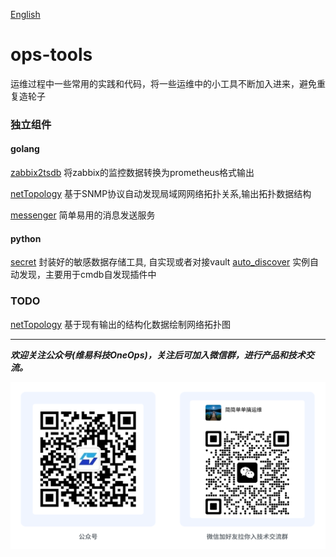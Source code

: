 [English](README_en.md)
# ops-tools

运维过程中一些常用的实践和代码，将一些运维中的小工具不断加入进来，避免重复造轮子

### 独立组件

#### golang
[zabbix2tsdb](zabbix2tsdb/readme.md)  将zabbix的监控数据转换为prometheus格式输出

[netTopology](netTopology) 基于SNMP协议自动发现局域网网络拓扑关系,输出拓扑数据结构

[messenger](messenger/README.md) 简单易用的消息发送服务


#### python
[secret](secret/README.md)  封装好的敏感数据存储工具, 自实现或者对接vault
[auto_discover](auto_discover/README.md)  实例自动发现，主要用于cmdb自发现插件中


### TODO
[netTopology]() 基于现有输出的结构化数据绘制网络拓扑图


---
_**欢迎关注公众号(维易科技OneOps)，关注后可加入微信群，进行产品和技术交流。**_

![公众号: 维易科技OneOps](docs/images/wechat.jpg)





